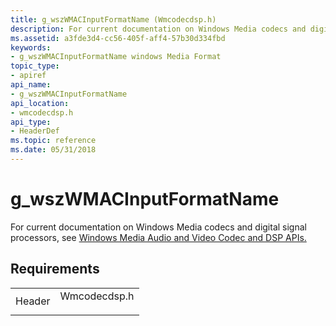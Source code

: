 ```yaml
---
title: g_wszWMACInputFormatName (Wmcodecdsp.h)
description: For current documentation on Windows Media codecs and digital signal processors, see Windows Media Audio and Video Codec and DSP APIs.
ms.assetid: a3fde3d4-cc56-405f-aff4-57b30d334fbd
keywords:
- g_wszWMACInputFormatName windows Media Format
topic_type:
- apiref
api_name:
- g_wszWMACInputFormatName
api_location:
- wmcodecdsp.h
api_type:
- HeaderDef
ms.topic: reference
ms.date: 05/31/2018
---
```


# g\_wszWMACInputFormatName

For current documentation on Windows Media codecs and digital signal processors, see [Windows Media Audio and Video Codec and DSP APIs.](/previous-versions//dd464626(v=vs.85))

## Requirements



|                   |                                                                                         |
|-------------------|-----------------------------------------------------------------------------------------|
| Header<br/> | <dl> <dt>Wmcodecdsp.h</dt> </dl> |



 

